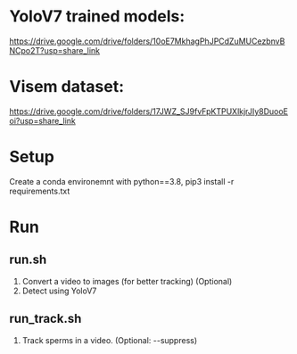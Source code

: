 # YoloV7 trained models:
https://drive.google.com/drive/folders/10oE7MkhagPhJPCdZuMUCezbnvBNCpo2T?usp=share_link
# Visem dataset:
https://drive.google.com/drive/folders/17JWZ_SJ9fvFpKTPUXlkjrJIy8DuooEoi?usp=share_link
# Setup
Create a conda environemnt with python==3.8, pip3 install -r requirements.txt
# Run
## run.sh
1. Convert a video to images (for better tracking) (Optional)
2. Detect using YoloV7
## run_track.sh
1. Track sperms in a video. (Optional: --suppress)
